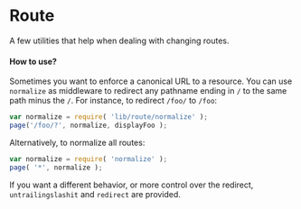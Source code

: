 Route
=======

A few utilities that help when dealing with changing routes.

#### How to use?

Sometimes you want to enforce a canonical URL to a resource. You can use `normalize`
as middleware to redirect any pathname ending in `/` to the same path minus the `/`.
For instance, to redirect `/foo/` to `/foo`:

```javascript
var normalize = require( 'lib/route/normalize' );
page('/foo/?', normalize, displayFoo );
```

Alternatively, to normalize all routes:
```javascript
var normalize = require( 'normalize' );
page( '*', normalize );
````

If you want a different behavior, or more control over the redirect, `untrailingslashit` and
`redirect` are provided.


